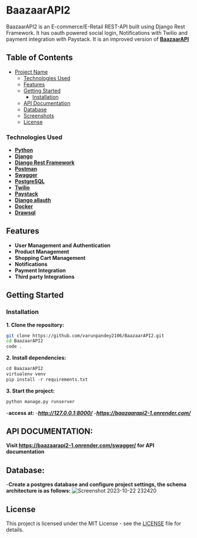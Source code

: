 # BaazaarAPI2

BaazaarAPI2 is an E-commerce/E-Retail REST-API built using Django Rest Framework.
It has oauth powered social login, Notifications with Twilio and payment integration with Paystack.
It is an improved version of **[BaazaarAPI](https://github.com/varunpandey2106/BaazaarAPI.git)**




## Table of Contents

- [Project Name](#BaazaarAPI2)
  - [Technologies Used](#technologies-used)
  - [Features](#features)
  - [Getting Started](#getting-started)
    - [Installation](#installation)
  - [API Documentation](#api-documentation)
  - [Database](#database)
  - [Screenshots](#screenshots)
  - [License](#license)


### Technologies Used

- **[Python](https://www.python.org/)**
- **[Django](https://www.djangoproject.com/)**
- **[Django Rest Framework](https://www.django-rest-framework.org/)**
- **[Postman](https://www.postman.com/)**
- **[Swagger](https://swagger.io/)**
- **[PostgreSQL](https://www.postgresql.org/)**
- **[Twilio](https://www.twilio.com/en-us)**
- **[Paystack](https://paystack.com/)**
- **[Django allauth](https://docs.allauth.org/en/latest/)**
- **[Docker](https://www.docker.com/)**
- **[Drawsql](https://drawsql.app/)**



## Features

- **User Management and Authentication**
- **Product Management**
- **Shopping Cart Management**
- **Notifications**
- **Payment Integration**
- **Third party Integrations**



## Getting Started

### Installation

**1. Clone the repository:**

```bash
git clone https://github.com/varunpandey2106/BaazaarAPI2.git
cd BaazaarAPI2
code .
```

**2. Install dependencies:**

```python
cd BaazaarAPI2
virtualenv venv
pip install -r requirements.txt
```


**3. Start the project:**
   
```python
python manage.py runserver
```




-**access at:**
-***http://127.0.0.1:8000/***
-***https://baazaarapi2-1.onrender.com/***



## API DOCUMENTATION:
**Visit https://baazaarapi2-1.onrender.com/swagger/ for API documentation** 





## Database:
-**Create a postgres database and configure project settings, the schema architecture is as follows:**
![Screenshot 2023-10-22 232420](https://github.com/varunpandey2106/DReactDashboard/assets/77747699/39cb8e2d-f133-4321-8b59-e5440b4121a6)


## License

This project is licensed under the MIT License - see the [LICENSE](./LICENSE) file for details.


